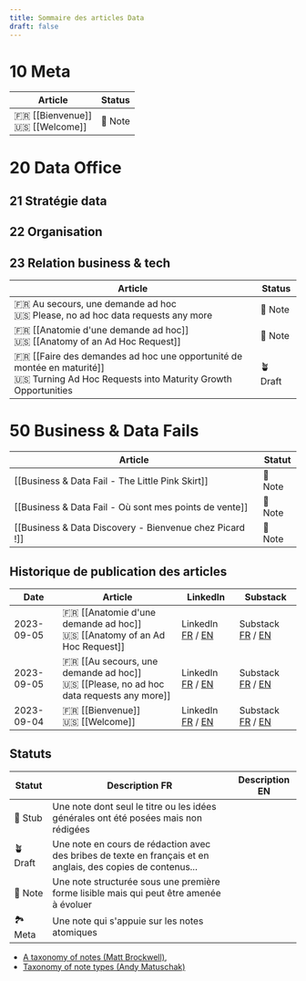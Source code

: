 ```yaml
---
title: Sommaire des articles Data
draft: false
---
```

# 10 Meta

| Article | Status |
|--------|---------|
| 🇫🇷 [[Bienvenue]]<br />🇺🇸 [[Welcome]] | 🌲 Note |
# 20 Data Office
## 21 Stratégie data
## 22 Organisation

## 23 Relation business & tech

| Article | Status |
|--------|---------|
| 🇫🇷 Au secours, une demande ad hoc<br>🇺🇸 Please, no ad hoc data requests any more | 🌲 Note |
| 🇫🇷 [[Anatomie d'une demande ad hoc]]<br>🇺🇸 [[Anatomy of an Ad Hoc Request]] | 🌲 Note |
| 🇫🇷 [[Faire des demandes ad hoc une opportunité de montée en maturité]]<br>🇺🇸 Turning Ad Hoc Requests into Maturity Growth Opportunities | 🪴 Draft |

# 50 Business & Data Fails

| Article | Statut |
|--------|---------|
| [[Business & Data Fail - The Little Pink Skirt]] | 🌲 Note  |
| [[Business & Data Fail - Où sont mes points de vente]] | 🌲 Note  |
| [[Business & Data Discovery - Bienvenue chez Picard !]] | 🌲 Note  |

## Historique de publication des articles

| Date | Article | LinkedIn | Substack |
|------|--------|----------|-----------|
| 2023-09-05 | 🇫🇷 [[Anatomie d'une demande ad hoc]]<br>🇺🇸 [[Anatomy of an Ad Hoc Request]] | LinkedIn [FR](https://www.linkedin.com/posts/gansanay_anatomie-dune-demande-ad-hoc-activity-7105823612711907328-HB4C?utm_source=share&utm_medium=member_desktop) / [EN](https://www.linkedin.com/posts/gansanay_anatomy-of-an-ad-hoc-request-activity-7105828571914358784-h_if?utm_source=share&utm_medium=member_desktop) | Substack [FR](https://open.substack.com/pub/datapartners/p/anatomie-dune-demande-ad-hoc?r=65p7y&utm_campaign=post&utm_medium=web) / [EN](https://open.substack.com/pub/datapartners/p/anatomy-of-an-ad-hoc-request?r=65p7y&utm_campaign=post&utm_medium=web) |
| 2023-09-05 | 🇫🇷 [[Au secours, une demande ad hoc]]<br>🇺🇸 [[Please, no ad hoc data requests any more]] | LinkedIn [FR](https://www.linkedin.com/posts/gansanay_au-secours-une-demande-ad-hoc-activity-7104800763087855617-iJIO?utm_source=share&utm_medium=member_desktop) / [EN](https://www.linkedin.com/posts/gansanay_please-no-ad-hoc-data-requests-any-more-activity-7104799096082718720-4fEh?utm_source=share&utm_medium=member_desktop) | Substack [FR](https://open.substack.com/pub/datapartners/p/au-secours-une-demande-ad-hoc?r=65p7y&utm_campaign=post&utm_medium=web) / [EN](https://open.substack.com/pub/datapartners/p/please-no-ad-hoc-data-requests-any?r=65p7y&utm_campaign=post&utm_medium=web) |
| 2023-09-04 | 🇫🇷 [[Bienvenue]]<br>🇺🇸 [[Welcome]] | LinkedIn [FR](https://www.linkedin.com/feed/update/urn:li:activity:7104481139657977856/) / [EN](https://www.linkedin.com/feed/update/urn:li:activity:7104461925454856192/) | Substack [FR](https://datapartners.substack.com/p/bienvenue) / [EN](https://datapartners.substack.com/p/welcome) |
## Statuts

| Statut | Description FR | Description EN |
|--------|-------------|----------------|
| 🌱 Stub | Une note dont seul le titre ou les idées générales ont été posées mais non rédigées | |
| 🪴 Draft | Une note en cours de rédaction avec des bribes de texte en français et en anglais, des copies de contenus... | | 
| 🌲 Note | Une note structurée sous une première forme lisible mais qui peut être amenée à évoluer | |
| 🏞️ Meta | Une note qui s'appuie sur les notes atomiques | |


* [A taxonomy of notes (Matt Brockwell)](https://medium.com/@mattbrockwell/a-taxonomy-of-notes-c6fc77aac311), 
* [Taxonomy of note types (Andy Matuschak)](https://notes.andymatuschak.org/Taxonomy_of_note_types)